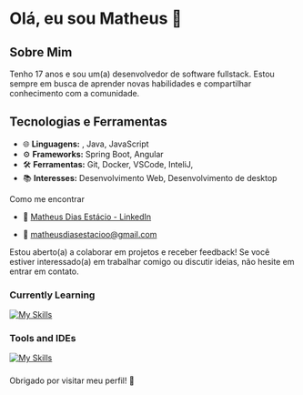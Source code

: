 



# Olá, eu sou Matheus 👋

## Sobre Mim

Tenho 17 anos e sou um(a) desenvolvedor de software fullstack. Estou sempre em busca de aprender novas habilidades e compartilhar conhecimento com a comunidade.

## Tecnologias e Ferramentas

- 🌐 **Linguagens:** , Java, JavaScript
- ⚙️ **Frameworks:**  Spring Boot, Angular
- 🛠️ **Ferramentas:** Git, Docker, VSCode, InteliJ,
- 📚 **Interesses:** Desenvolvimento Web, Desenvolvimento de desktop





 Como me encontrar

- 💼 <a href="https://www.linkedin.com/in/matheus-dias-est%C3%A1cio-4102572b7/">Matheus Dias Estácio - LinkedIn</a>

- 📧 matheusdiasestacioo@gmail.com


Estou aberto(a) a colaborar em projetos e receber feedback! Se você estiver interessado(a) em trabalhar comigo ou discutir ideias, não hesite em entrar em contato.


###


###

<div align="left">
  
</div>


### Currently Learning
[![My Skills](https://skillicons.dev/icons?i=java,js,postman,mysql,angular&theme=dark)](https://skillicons.dev)

### Tools and IDEs
[![My Skills](https://skillicons.dev/icons?i=eclipse,idea,vscode&theme=dark)](https://skillicons.dev)
###
Obrigado por visitar meu perfil! 🚀

